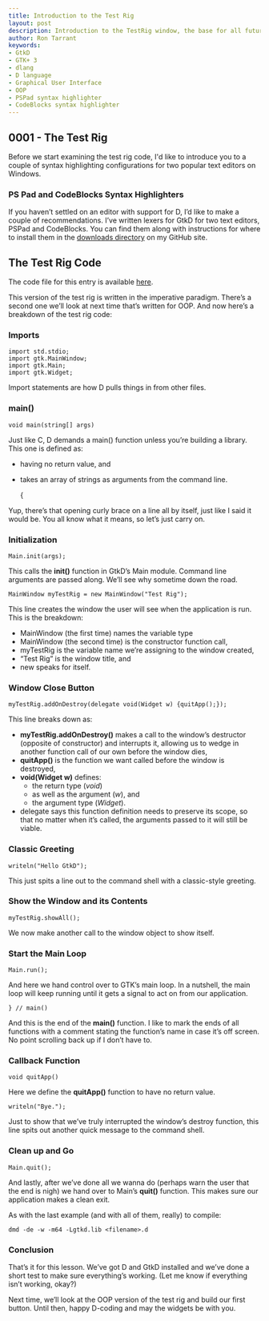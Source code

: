 ```yaml
---
title: Introduction to the Test Rig
layout: post
description: Introduction to the TestRig window, the base for all future tutorials .
author: Ron Tarrant
keywords:
- GtkD
- GTK+ 3
- dlang
- D language
- Graphical User Interface
- OOP
- PSPad syntax highlighter
- CodeBlocks syntax highlighter
---
```


## 0001 - The Test Rig

Before we start examining the test rig code, I'd like to introduce you to a couple of syntax highlighting configurations for two popular text editors on Windows.

### PS Pad and CodeBlocks Syntax Highlighters

If you haven’t settled on an editor with support for D, I’d like to make a couple of recommendations. I’ve written lexers for GtkD for two text editors, PSPad and CodeBlocks. You can find them along with instructions for where to install them in the [downloads directory](https://github.com/rontarrant/gtkDcoding/blob/master/downloads/syntax_ps_pad_codeblocks.zip) on my GitHub site.

## The Test Rig Code

The code file for this entry is available [here](https://github.com/rontarrant/gtkDcoding/blob/master/001_window/test_rig_001_01_imperative.d).

This version of the test rig is written in the imperative paradigm. There’s a second one we’ll look at next time that’s written for OOP. And now here’s a breakdown of the test rig code:

### Imports

	import std.stdio;
	import gtk.MainWindow;
	import gtk.Main;
	import gtk.Widget;

Import statements are how D pulls things in from other files.

### main()

	void main(string[] args)

Just like C, D demands a main() function unless you’re building a library. This one is defined as:

- having no return value, and
- takes an array of strings as arguments from the command line.

	
	{
	

Yup, there’s that opening curly brace on a line all by itself, just like I said it would be. You all know what it means, so let’s just carry on.

### Initialization

	Main.init(args);

This calls the **init()** function in GtkD’s Main module. Command line arguments are passed along. We’ll see why sometime down the road.

	MainWindow myTestRig = new MainWindow("Test Rig");

This line creates the window the user will see when the application is run. This is the breakdown:

- MainWindow (the first time) names the variable type
- MainWindow (the second time) is the constructor function call,
- myTestRig is the variable name we’re assigning to the window created,
- “Test Rig” is the window title, and
- new speaks for itself.

### Window Close Button
	myTestRig.addOnDestroy(delegate void(Widget w) {quitApp();});

This line breaks down as:

- **myTestRig.addOnDestroy()** makes a call to the window’s destructor (opposite of constructor) and interrupts it, allowing us to wedge in another function call of our own before the window dies,
- **quitApp()** is the function we want called before the window is destroyed,
- **void(Widget w)** defines:
	- the return type (*void*)
	- as well as the argument (*w*), and
	- the argument type (*Widget*).
- delegate says this function definition needs to preserve its scope, so that no matter when it’s called, the arguments passed to it will still be viable.

### Classic Greeting
	writeln("Hello GtkD");

This just spits a line out to the command shell with a classic-style greeting.

### Show the Window and its Contents

	myTestRig.showAll();

We now make another call to the window object to show itself.

### Start the Main Loop		
	Main.run();

And here we hand control over to GTK’s main loop. In a nutshell, the main loop will keep running until it gets a signal to act on from our application.
	
	} // main()

And this is the end of the **main()** function. I like to mark the ends of all functions with a comment stating the function’s name in case it’s off screen. No point scrolling back up if I don’t have to.

### Callback Function

	void quitApp()

Here we define the **quitApp()** function to have no return value.

	writeln("Bye.");

Just to show that we’ve truly interrupted the window’s destroy function, this line spits out another quick message to the command shell.

### Clean up and Go

	Main.quit();

And lastly, after we’ve done all we wanna do (perhaps warn the user that the end is nigh) we hand over to Main’s **quit()** function. This makes sure our application makes a clean exit.

As with the last example (and with all of them, really) to compile:

	dmd -de -w -m64 -Lgtkd.lib <filename>.d

### Conclusion

That’s it for this lesson. We’ve got D and GtkD installed and we’ve done a short test to make sure everything’s working. (Let me know if everything isn’t working, okay?)

Next time, we’ll look at the OOP version of the test rig and build our first button. Until then, happy D-coding and may the widgets be with you.

